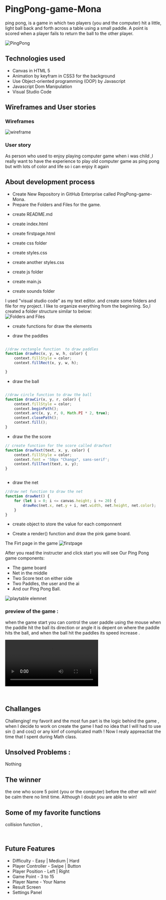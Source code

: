 # PingPong-game-Mona
ping pong, is a game in which two players (you and the computer) hit a little, light ball back and forth across a table using a small paddle. A point is scored when a player fails to return the ball to the other player.

![PingPong](https://upload.wikimedia.org/wikipedia/commons/6/62/Pong_Game_Test2.gif)


## Technologies used
* Canvas in HTML 5
* Animation by keyfram in CSS3 for the background 
* Use Object-oriented programming (OOP) by Javascript 
* Javascript Dom Manipulation
* Visual Studio Code

## Wireframes and User stories
### Wireframes 
![wireframe](https://files.slack.com/files-pri/T0351JZQ0-F01S47LN0R5/img_20210325_205034.jpg)
### User story
As person who used to enjoy playing computer game when i was child ,I really want to have the experience to play old computer game as ping pong but with lots of color and life so i can enjoy it again


## About development process
* Create New Repository in GitHub Enterprise called PingPong-game-Mona.
* Prepare the Folders and Files for the game.
- create README.md
- create index.html

- create firstpage.html
- create css folder 
- create styles.css
- create another styles.css

- create js folder
- create main.js
- create sounds folder 

I used "visual studio code" as my text editor. and create some folders and file for my project.
I like to organize everything from the beginning. So,I created a folder structure similar to below:
<br>
![Folders and Files](https://files.slack.com/files-pri/T0351JZQ0-F01STFU1AM9/image.png)

* create functions for draw the elements 
- draw the paddles 
```javascript 

//draw rectangle function  to draw paddles
function drawRec(x, y, w, h, color) {
    context.fillStyle = color;
    context.fillRect(x, y, w, h);

}

```
- draw the ball 
```javascript 

//draw circle function to draw the ball
function drawCir(x, y, r, color) {
    context.fillStyle = color;
    context.beginPath();
    context.arc(x, y, r, 0, Math.PI * 2, true);
    context.closePath();
    context.fill();
}


```
- draw the the score 
```javascript 
// create function for the score called drawText
function drawText(text, x, y, color) {
    context.fillStyle = color;
    context.font = '50px "Changa", sans-serif';
    context.fillText(text, x, y);
}



```
- draw the net
```javascript 
//draw net function to draw the net
function drawNet() {
    for (let i = 0; i <= canvas.height; i += 20) {
        drawRec(net.x, net.y + i, net.width, net.height, net.color);
    }
}


```
* create object to store the value for each componnent

* Create a render() function and draw the pink game board. 





The Firt page in the game 
![firstpage](https://files.slack.com/files-pri/T0351JZQ0-F01STM31351/vid-20210329-wa0008.gif)


After you read the instructer and click start  you will see Our Ping Pong game  components:

* The game board
* Net in the middle
* Two Score text on either side
* Two Paddles, the user and the ai
* And our Ping Pong Ball.



![playtable elemnet](https://files.slack.com/files-pri/T0351JZQ0-F01TH821E72/playrable_-_copy.png)


### preview of the game :
when the game start you can control the user paddle using the mouse when the paddle hit the ball its direction or angle it is depent on where  the paddle hits the ball, and  when the ball hit the paddles its speed increase .



![preview of the game ](https://ga-students.slack.com/files/U01MWHV3VFG/F01SCD8D2SK/ping_pong_game_-_google_chrome_2021-03-30_12-08-12.mp4)





![]()
![]()
![]()




## Challanges
Challenging! my favorit  and the most fun part is the logic behind the game , when I decide to work on create the game I had no idea that I will had to use sin () and cos() or any kinf of complicated math !  Now I realy appreactiat the time that I spent during Math class.

## Unsolved Problems :
Nothing 


## The winner
the one who score 5 point (you or the computer) before the other will win! be calm there no limit time. Although I doubt you are able to win!

## Some of my favorite functions

collision function , 

```javascript 



```

## Future Features
* Difficulty - Easy | Medium | Hard
* Player Controller - Swipe | Button
* Player Position - Left | Right
* Game Point - 3 to 15
* Player Name - Your Name
* Result Screen
* Settings Panel

